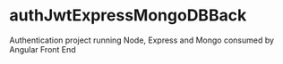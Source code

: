 # authJwtExpressMongoDBBack
Authentication project running Node, Express and Mongo consumed by Angular Front End
